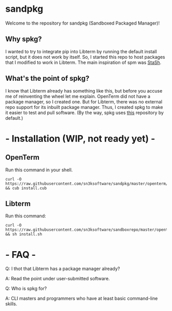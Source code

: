 # sandpkg
Welcome to the repository for sandpkg (Sandboxed Packaged Manager)!

## Why spkg?
I wanted to try to integrate pip into Libterm by running the default install script,
but it does not work by itself. So, I started this repo to host packages that I modified to work in Libterm.
The main inspiration of spm was [StaSh](https://github.com/ywangd/stash).

## What's the point of spkg?
I know that Libterm already has something like this, but before you accuse me of reinventing the wheel let me explain.
OpenTerm did not have a package manager, so I created one.
But for Libterm, there was no external repo support for its inbuilt package manager.
Thus, I created spkg to make it easier to test and pull software.
(By the way, spkg uses [this](https://github.com/sn3ksoftware/sandboxrepo) repository by default.)

# - Installation (WIP, not ready yet) -

## OpenTerm
Run this command in your shell.

```
curl -O https://raw.githubusercontent.com/sn3ksoftware/sandpkg/master/openterm/install.cub && cub install.cub
```

## Libterm
Run this command:

```
curl -O https://raw.githubusercontent.com/sn3ksoftware/sandboxrepo/master/openterm/install.sh && sh install.sh
```

# - FAQ -
Q: I thot that Libterm has a package manager already?

A: Read the point under user-submitted software.

Q: Who is spkg for?

A: CLI masters and programmers who have at least basic command-line skills.
